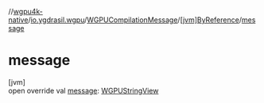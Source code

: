 //[wgpu4k-native](../../../../index.md)/[io.ygdrasil.wgpu](../../index.md)/[WGPUCompilationMessage](../index.md)/[[jvm]ByReference](index.md)/[message](message.md)

# message

[jvm]\
open override val [message](message.md): [WGPUStringView](../../-w-g-p-u-string-view/index.md)